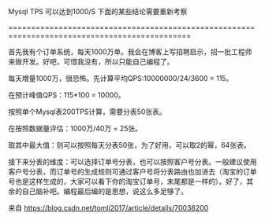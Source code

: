 Mysql TPS 可以达到1000/S 下面的某些结论需要重新考察

==============================================================================================

首先我有个订单系统，每天1000万单。我会在博客上写招聘启示，招一批工程师来做开发。好吧，可惜我没有，所以只能自己编程了。

每天增量1000万，很恐怖。先计算平均QPS:10000000/24/3600 = 115。

在预计峰值QPS：115*100 = 10000。

按照单个Mysql表200TPS计算，需要分表50张表。

在按照数据量评估：1000万/40万 = 25张。

取其中最大值：则可以按照每天分表50张，为了好用，可以取2的幂，64张表。

接下来分表的维度：可以选择订单号分表，也可以按照客户号分表。一般建议使用客户号分表，而订单号的生成规则可通过客户号将分表路由也加进去（淘宝的订单号也是这样生成的，大家可以看下你的淘宝订单号，末尾都是一样的）。好了，其余的自己脑补吧。编程最后编的是思想，说这么多足够了。



来自 https://blog.csdn.net/tomli2017/article/details/70038200
